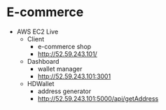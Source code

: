# E-commerce

* AWS EC2 Live
  * Client
    * e-commerce shop
    * http://52.59.243.101/
  * Dashboard
    * wallet manager
    * http://52.59.243.101:3001
  * HDWallet
    * address generator
    * http://52.59.243.101:5000/api/getAddress

